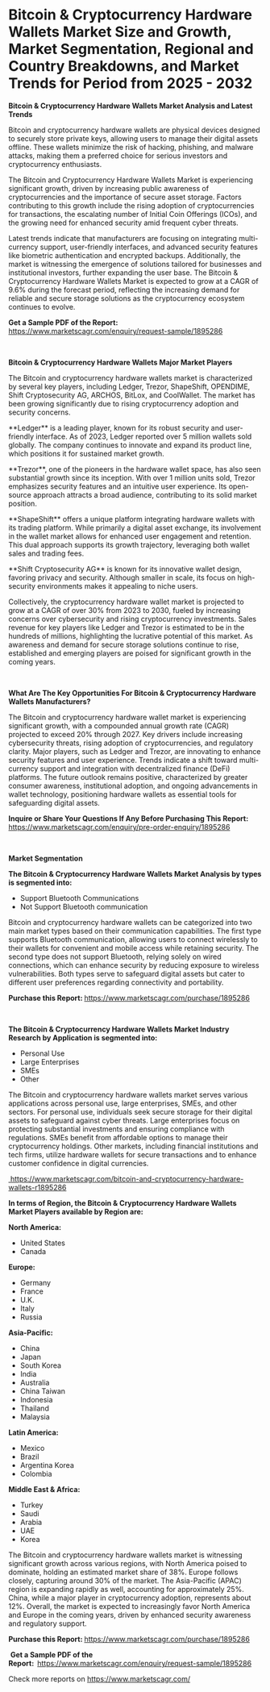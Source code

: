 <p><h1>Bitcoin & Cryptocurrency Hardware Wallets Market Size and Growth, Market Segmentation, Regional and Country Breakdowns, and Market Trends for Period from 2025 -  2032</h1></p><p><strong>Bitcoin & Cryptocurrency Hardware Wallets Market Analysis and Latest Trends</strong></p>
<p><p>Bitcoin and cryptocurrency hardware wallets are physical devices designed to securely store private keys, allowing users to manage their digital assets offline. These wallets minimize the risk of hacking, phishing, and malware attacks, making them a preferred choice for serious investors and cryptocurrency enthusiasts. </p><p>The Bitcoin and Cryptocurrency Hardware Wallets Market is experiencing significant growth, driven by increasing public awareness of cryptocurrencies and the importance of secure asset storage. Factors contributing to this growth include the rising adoption of cryptocurrencies for transactions, the escalating number of Initial Coin Offerings (ICOs), and the growing need for enhanced security amid frequent cyber threats. </p><p>Latest trends indicate that manufacturers are focusing on integrating multi-currency support, user-friendly interfaces, and advanced security features like biometric authentication and encrypted backups. Additionally, the market is witnessing the emergence of solutions tailored for businesses and institutional investors, further expanding the user base. The Bitcoin & Cryptocurrency Hardware Wallets Market is expected to grow at a CAGR of 9.6% during the forecast period, reflecting the increasing demand for reliable and secure storage solutions as the cryptocurrency ecosystem continues to evolve.</p></p>
<p><strong>Get a Sample PDF of the Report:&nbsp;</strong> <a href="https://www.marketscagr.com/enquiry/request-sample/1895286?utm_campaign=1126&utm_medium=2&utm_source=Github&utm_content=ia&utm_term=14012025&utm_id=bitcoin-cryptocurrency-hardware-wallets">https://www.marketscagr.com/enquiry/request-sample/1895286</a></p>
<p>&nbsp;</p>
<p><strong>Bitcoin & Cryptocurrency Hardware Wallets Major Market Players</strong></p>
<p><p>The Bitcoin and cryptocurrency hardware wallets market is characterized by several key players, including Ledger, Trezor, ShapeShift, OPENDIME, Shift Cryptosecurity AG, ARCHOS, BitLox, and CoolWallet. The market has been growing significantly due to rising cryptocurrency adoption and security concerns.</p><p>**Ledger** is a leading player, known for its robust security and user-friendly interface. As of 2023, Ledger reported over 5 million wallets sold globally. The company continues to innovate and expand its product line, which positions it for sustained market growth.</p><p>**Trezor**, one of the pioneers in the hardware wallet space, has also seen substantial growth since its inception. With over 1 million units sold, Trezor emphasizes security features and an intuitive user experience. Its open-source approach attracts a broad audience, contributing to its solid market position.</p><p>**ShapeShift** offers a unique platform integrating hardware wallets with its trading platform. While primarily a digital asset exchange, its involvement in the wallet market allows for enhanced user engagement and retention. This dual approach supports its growth trajectory, leveraging both wallet sales and trading fees.</p><p>**Shift Cryptosecurity AG** is known for its innovative wallet design, favoring privacy and security. Although smaller in scale, its focus on high-security environments makes it appealing to niche users.</p><p>Collectively, the cryptocurrency hardware wallet market is projected to grow at a CAGR of over 30% from 2023 to 2030, fueled by increasing concerns over cybersecurity and rising cryptocurrency investments. Sales revenue for key players like Ledger and Trezor is estimated to be in the hundreds of millions, highlighting the lucrative potential of this market. As awareness and demand for secure storage solutions continue to rise, established and emerging players are poised for significant growth in the coming years.</p></p>
<p>&nbsp;</p>
<p><strong>What Are The Key Opportunities For Bitcoin & Cryptocurrency Hardware Wallets Manufacturers?</strong></p>
<p><p>The Bitcoin and cryptocurrency hardware wallet market is experiencing significant growth, with a compounded annual growth rate (CAGR) projected to exceed 20% through 2027. Key drivers include increasing cybersecurity threats, rising adoption of cryptocurrencies, and regulatory clarity. Major players, such as Ledger and Trezor, are innovating to enhance security features and user experience. Trends indicate a shift toward multi-currency support and integration with decentralized finance (DeFi) platforms. The future outlook remains positive, characterized by greater consumer awareness, institutional adoption, and ongoing advancements in wallet technology, positioning hardware wallets as essential tools for safeguarding digital assets.</p></p>
<p><strong>Inquire or Share Your Questions If Any Before Purchasing This Report:</strong> <a href="https://www.marketscagr.com/enquiry/pre-order-enquiry/1895286?utm_campaign=1126&utm_medium=2&utm_source=Github&utm_content=ia&utm_term=14012025&utm_id=bitcoin-cryptocurrency-hardware-wallets">https://www.marketscagr.com/enquiry/pre-order-enquiry/1895286</a></p>
<p>&nbsp;</p>
<p><strong>Market Segmentation</strong></p>
<p><strong>The Bitcoin & Cryptocurrency Hardware Wallets Market Analysis by types is segmented into:</strong></p>
<p><ul><li>Support Bluetooth Communications</li><li>Not Support Bluetooth communication</li></ul></p>
<p><p>Bitcoin and cryptocurrency hardware wallets can be categorized into two main market types based on their communication capabilities. The first type supports Bluetooth communication, allowing users to connect wirelessly to their wallets for convenient and mobile access while retaining security. The second type does not support Bluetooth, relying solely on wired connections, which can enhance security by reducing exposure to wireless vulnerabilities. Both types serve to safeguard digital assets but cater to different user preferences regarding connectivity and portability.</p></p>
<p><strong>Purchase this Report:&nbsp;</strong><a href="https://www.marketscagr.com/purchase/1895286?utm_campaign=1126&utm_medium=2&utm_source=Github&utm_content=ia&utm_term=14012025&utm_id=bitcoin-cryptocurrency-hardware-wallets">https://www.marketscagr.com/purchase/1895286</a></p>
<p>&nbsp;</p>
<p><strong>The Bitcoin & Cryptocurrency Hardware Wallets Market Industry Research by Application is segmented into:</strong></p>
<p><ul><li>Personal Use</li><li>Large Enterprises</li><li>SMEs</li><li>Other</li></ul></p>
<p><p>The Bitcoin and cryptocurrency hardware wallets market serves various applications across personal use, large enterprises, SMEs, and other sectors. For personal use, individuals seek secure storage for their digital assets to safeguard against cyber threats. Large enterprises focus on protecting substantial investments and ensuring compliance with regulations. SMEs benefit from affordable options to manage their cryptocurrency holdings. Other markets, including financial institutions and tech firms, utilize hardware wallets for secure transactions and to enhance customer confidence in digital currencies.</p></p>
<p><a href="https://www.marketscagr.com/bitcoin-and-cryptocurrency-hardware-wallets-r1895286?utm_campaign=1126&utm_medium=2&utm_source=Github&utm_content=ia&utm_term=14012025&utm_id=bitcoin-cryptocurrency-hardware-wallets">&nbsp;https://www.marketscagr.com/bitcoin-and-cryptocurrency-hardware-wallets-r1895286</a></p>
<p><strong>In terms of Region, the Bitcoin & Cryptocurrency Hardware Wallets Market Players available by Region are:</strong></p>
<p>
    <p> <strong> North America: </strong>
        <ul>
            <li>United States</li>
            <li>Canada</li>
        </ul>
        </p> 
    <p> <strong> Europe: </strong>
        <ul>
            <li>Germany</li>
            <li>France</li>
            <li>U.K.</li>
            <li>Italy</li>
            <li>Russia</li>
        </ul>
        </p> 
    <p> <strong> Asia-Pacific: </strong>
        <ul>
            <li>China</li>
            <li>Japan</li>
            <li>South Korea</li>
            <li>India</li>
            <li>Australia</li>
            <li>China Taiwan</li>
            <li>Indonesia</li>
            <li>Thailand</li>
            <li>Malaysia</li>
        </ul>
        </p> 
    <p> <strong> Latin America: </strong>
        <ul>
            <li>Mexico</li>
            <li>Brazil</li>
            <li>Argentina Korea</li>
            <li>Colombia</li>
        </ul>
        </p> 
    <p> <strong> Middle East & Africa: </strong>
        <ul>
            <li>Turkey</li>
            <li>Saudi</li>
            <li>Arabia</li>
            <li>UAE</li>
            <li>Korea</li>
        </ul>
    </p>
    </p>
<p><p>The Bitcoin and cryptocurrency hardware wallets market is witnessing significant growth across various regions, with North America poised to dominate, holding an estimated market share of 38%. Europe follows closely, capturing around 30% of the market. The Asia-Pacific (APAC) region is expanding rapidly as well, accounting for approximately 25%. China, while a major player in cryptocurrency adoption, represents about 12%. Overall, the market is expected to increasingly favor North America and Europe in the coming years, driven by enhanced security awareness and regulatory support.</p></p>
<p><strong>Purchase this Report: </strong><a href="https://www.marketscagr.com/purchase/1895286?utm_campaign=1126&utm_medium=2&utm_source=Github&utm_content=ia&utm_term=14012025&utm_id=bitcoin-cryptocurrency-hardware-wallets">https://www.marketscagr.com/purchase/1895286</a></p>
<p>&nbsp;<strong>Get a Sample PDF of the Report:&nbsp;&nbsp;</strong><a href="https://www.marketscagr.com/enquiry/request-sample/1895286?utm_campaign=1126&utm_medium=2&utm_source=Github&utm_content=ia&utm_term=14012025&utm_id=bitcoin-cryptocurrency-hardware-wallets">https://www.marketscagr.com/enquiry/request-sample/1895286</a></p>
<p><strong></strong></p>
<p>Check more reports on <a href="https://www.marketscagr.com/?utm_campaign=1126&utm_medium=2&utm_source=Github&utm_content=ia&utm_term=14012025&utm_id=bitcoin-cryptocurrency-hardware-wallets">https://www.marketscagr.com/</a></p>